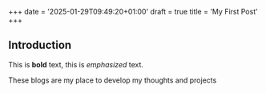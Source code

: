 +++
date = '2025-01-29T09:49:20+01:00'
draft = true
title = 'My First Post'
+++
## Introduction

This is **bold** text, this is *emphasized* text.

These blogs are my place to develop my thoughts and projects